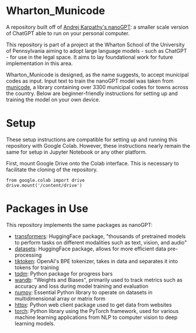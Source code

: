 # Wharton_Municode
A repository built off of [Andrej Karpathy's nanoGPT](https://github.com/karpathy/nanoGPT): a smaller scale version of ChatGPT able to run on your personal computer. 

This repository is part of a project at the Wharton School of the University of Pennsylvania aiming to adopt large language models - such as ChatGPT - for use in the legal space. It aims to lay foundational work for future implementation in this area. 

Wharton_Municode is designed, as the name suggests, to accept municipal codes as input. Input text to train the nanoGPT model was taken from [municode](https://library.municode.com/), a library containing over 3300 municipal codes for towns across the country. Below are beginner-friendly instructions for setting up and training the model on your own device. 

# Setup

These setup instructions are compatible for setting up and running this repository with Google Colab. However, these instructions nearly remain the same for setup in Jupyter Notebook or any other platform. 

First, mount Google Drive onto the Colab interface. This is necessary to facilitate the cloning of the repository. 

```
from google.colab import drive
drive.mount('/content/drive')
```

# Packages in Use

This repository implements the same packages as nanoGPT:

- [transformers](https://pypi.org/project/transformers/): HuggingFace package, "thousands of pretrained models to perform tasks on different modalities such as text, vision, and audio"
- [datasets](https://pypi.org/project/datasets/): HuggingFace package, allows for more efficient data pre-processing
- [tiktoken](https://github.com/openai/tiktoken): OpenAI's BPE tokenizer, takes in data and separates it into tokens for training
- [tqdm](https://tqdm.github.io/): Python package for progress bars
- [wandb](https://wandb.ai/site): "Weights and Biases", primarily used to track metrics such as accuracy and loss during model training and evaluation
- [numpy](https://numpy.org/): Essential Python library to operate on datasets in multidimensional array or matrix form
- [httpx](https://www.python-httpx.org/): Python web client package used to get data from websites
- [torch](https://pytorch.org/): Python library using the PyTorch framework, used for various machine learning applications from NLP to computer vision to deep learning models.

